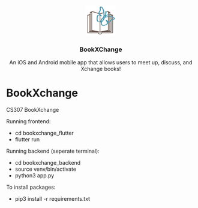 <a name="readme-top"></a>

<br />
<div align="center">
  <a href="">
    <img src="https://github.com/SamDG7/BookXchange/blob/main/bookxchange_flutter/assets/logo_no_text.png" alt="Logo" width="80" height="80">
  </a>

  <h3 align="center">BookXChange</h3>

  <p align="center">
    An iOS and Android mobile app that allows users to meet up, discuss, and Xchange books!
    <br />
  </p>
</div>


# BookXchange
CS307 BookXchange


Running frontend:
- cd bookxchange_flutter
- flutter run


Running backend (seperate terminal):
- cd bookxchange_backend
- source venv/bin/activate
- python3 app.py

To install packages: 
- pip3 install -r requirements.txt


